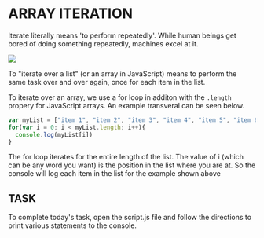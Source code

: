 ARRAY ITERATION
=================

Iterate literally means 'to perform repeatedly'. While human beings get bored of doing something repeatedly, machines excel at it.

![](https://media.giphy.com/media/J342sjcgjiqRLoFnQS/giphy.gif)

To "iterate over a list" (or an array in JavaScript) means to perform the same task over and over again, once for each item in the list.

To iterate over an array, we use a for loop in additon with the `.length` propery for JavaScript arrays. An example transveral can be seen below.
```javascript
var myList = ["item 1", "item 2", "item 3", "item 4", "item 5", "item 6"]
for(var i = 0; i < myList.length; i++){
  console.log(myList[i])
}
```
The for loop iterates for the entire length of the list. The value of i (which can be any word you want) is the position in the list where you are at. So the console will log each item in the list for the example shown above

TASK
------------
To complete today's task, open the script.js file and follow the directions to print various statements to the console.